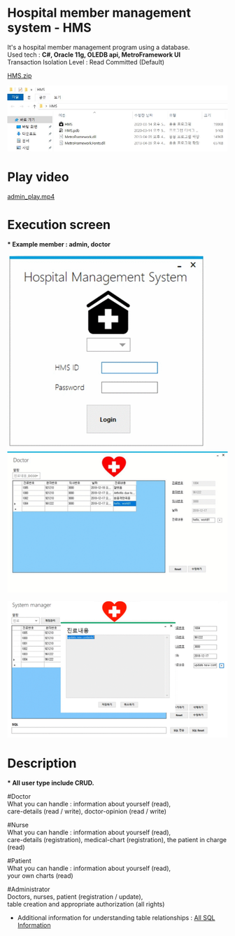 # Hospital member management system - HMS
It's a hospital member management program using a database. <br>
Used tech : <b>C#, Oracle 11g, OLEDB api, MetroFramework UI</b> <br>
Transaction Isolation Level : Read Committed (Default)

[HMS.zip](HMS.zip) <br>
<div><img src="images/HMS File Info.JPG"></div>
 
# Play video
[admin_play.mp4](admin_play.mp4) <br>

# Execution screen
<b>* Example member : admin, doctor</b> <br><br>
![alt-tag](images/login_loading.gif)
![alt-tag](images/doctor_gif3.gif) <br><br>
![alt-tag](images/admin_play_part.gif)

# Description
<b>* All user type include CRUD.</b><br>

#Doctor <br>
What you can handle : information about yourself (read), <br>
care-details (read / write), doctor-opinion (read / write) <br>

#Nurse <br>
What you can handle : information about yourself (read), <br>
care-details (registration), medical-chart (registration), the patient in charge (read) <br>

#Patient <br>
What you can handle : information about yourself (read), <br>
your own charts (read) <br>

#Administrator <br>
Doctors, nurses, patient (registration / update), <br>
table creation and appropriate authorization (all rights) <br>

* Additional information for understanding table relationships : 
[All SQL Information](https://github.com/JAlthea/Hospital-member-management-system/blob/master/HMS%20Project/important%20files/all%20SQL%20info.txt)
